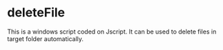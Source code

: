 deleteFile
==========

This is a windows script coded on Jscript.
It can be used to delete files in target folder automatically.
